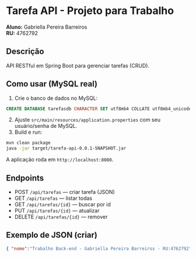 # Tarefa API - Projeto para Trabalho

**Aluno:** Gabriella Pereira Barreiros  
**RU:** 4762792

## Descrição
API RESTful em Spring Boot para gerenciar tarefas (CRUD).

## Como usar (MySQL real)
1. Crie o banco de dados no MySQL:
```sql
CREATE DATABASE tarefasdb CHARACTER SET utf8mb4 COLLATE utf8mb4_unicode_ci;
```
2. Ajuste `src/main/resources/application.properties` com seu usuário/senha de MySQL.
3. Build e run:
```bash
mvn clean package
java -jar target/tarefa-api-0.0.1-SNAPSHOT.jar
```
A aplicação roda em `http://localhost:8080`.

## Endpoints
- POST `/api/tarefas` — criar tarefa (JSON)
- GET `/api/tarefas` — listar todas
- GET `/api/tarefas/{id}` — buscar por id
- PUT `/api/tarefas/{id}` — atualizar
- DELETE `/api/tarefas/{id}` — remover

## Exemplo de JSON (criar)
```json
{ "nome":"Trabalho Back-end - Gabriella Pereira Barreiros - RU:4762792", "dataEntrega":"2025-10-20", "responsavel":"Gabriella Pereira Barreiros - RU:4762792" }
```


